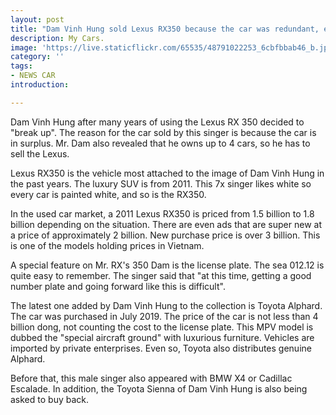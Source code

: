 ```yaml
---
layout: post
title: "Dam Vinh Hung sold Lexus RX350 because the car was redundant, encouraging fans to buy it as a souvenir"
description: My Cars.
image: 'https://live.staticflickr.com/65535/48791022253_6cbfbbab46_b.jpg'
category: ''
tags:
- NEWS CAR
introduction:

---
```

Dam Vinh Hung after many years of using the Lexus RX 350 decided to "break up". The reason for the car sold by this singer is because the car is in surplus. Mr. Dam also revealed that he owns up to 4 cars, so he has to sell the Lexus.

Lexus RX350 is the vehicle most attached to the image of Dam Vinh Hung in the past years. The luxury SUV is from 2011. This 7x singer likes white so every car is painted white, and so is the RX350.

In the used car market, a 2011 Lexus RX350 is priced from 1.5 billion to 1.8 billion depending on the situation. There are even ads that are super new at a price of approximately 2 billion. New purchase price is over 3 billion. This is one of the models holding prices in Vietnam.

A special feature on Mr. RX's 350 Dam is the license plate. The sea 012.12 is quite easy to remember. The singer said that "at this time, getting a good number plate and going forward like this is difficult".

The latest one added by Dam Vinh Hung to the collection is Toyota Alphard. The car was purchased in July 2019. The price of the car is not less than 4 billion dong, not counting the cost to the license plate. This MPV model is dubbed the "special aircraft ground" with luxurious furniture. Vehicles are imported by private enterprises. Even so, Toyota also distributes genuine Alphard.

Before that, this male singer also appeared with BMW X4 or Cadillac Escalade. In addition, the Toyota Sienna of Dam Vinh Hung is also being asked to buy back.
